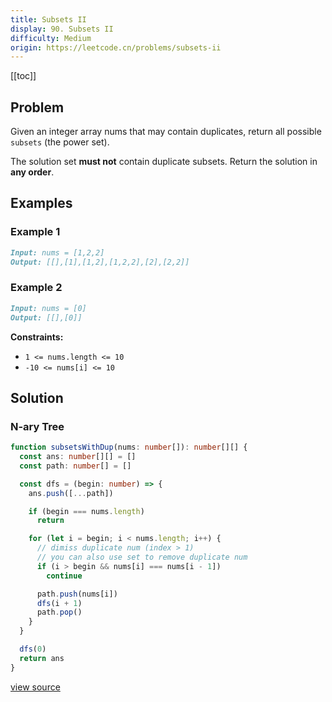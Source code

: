 ```yaml
---
title: Subsets II
display: 90. Subsets II
difficulty: Medium
origin: https://leetcode.cn/problems/subsets-ii
---
```


[[toc]]

## Problem

Given an integer array nums that may contain duplicates, return all possible `subsets` (the power set).

The solution set **must not** contain duplicate subsets. Return the solution in **any order**.

## Examples

### Example 1

```md
Input: nums = [1,2,2]
Output: [[],[1],[1,2],[1,2,2],[2],[2,2]]
```

### Example 2

```md
Input: nums = [0]
Output: [[],[0]]

```

**Constraints:**

- `1 <= nums.length <= 10`
- `-10 <= nums[i] <= 10`

## Solution

### N-ary Tree

```ts
function subsetsWithDup(nums: number[]): number[][] {
  const ans: number[][] = []
  const path: number[] = []

  const dfs = (begin: number) => {
    ans.push([...path])

    if (begin === nums.length)
      return

    for (let i = begin; i < nums.length; i++) {
      // dimiss duplicate num (index > 1)
      // you can also use set to remove duplicate num
      if (i > begin && nums[i] === nums[i - 1])
        continue

      path.push(nums[i])
      dfs(i + 1)
      path.pop()
    }
  }

  dfs(0)
  return ans
}
```

[view source](https://leetcode.cn/problems/subsets-ii)
